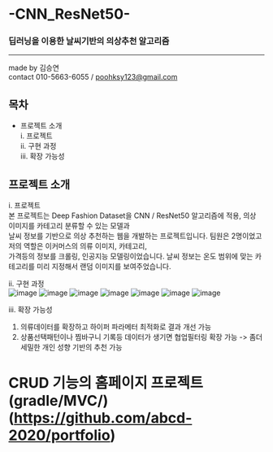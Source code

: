
# -CNN_ResNet50-

### 딥러닝을 이용한 날씨기반의 의상추천 알고리즘
----------------------------------------------------------------------------------------------------------------
made by 김승연<br>
contact 010-5663-6055 / poohksy123@gmail.com

## 목차

* 프로젝트 소개<br>
 i. 프로젝트 <br>
 ii. 구현 과정<br>
 iii. 확장 가능성<br>

## 프로젝트 소개

   i. 프로젝트 <br>
   본 프로젝트는  Deep Fashion Dataset을 CNN / ResNet50 알고리즘에 적용, 의상 이미지를 카테고리 분류할 수 있는 모델과<br>
   날씨 정보를 기반으로 의상 추천하는 웹을 개발하는 프로젝트입니다. 팀원은 2명이었고 저의 역할은 이커머스의 의류 이미지, 카테고리,<br>
   가격등의 정보를 크롤링, 인공지능 모델링이었습니다. 날씨 정보는 온도 범위에 맞는 카테고리를 미리 지정해서 랜덤 이미지를 보여주었습니다.<br>
   
   ii. 구현 과정<br>
![image](https://user-images.githubusercontent.com/69621976/122884745-67bee780-d379-11eb-83bc-a3c68ce87a81.png)
![image](https://user-images.githubusercontent.com/69621976/122884865-858c4c80-d379-11eb-9500-f2c8a3a5e059.png)
![image](https://user-images.githubusercontent.com/69621976/122885027-a81e6580-d379-11eb-9222-603c00c627fd.png)
![image](https://user-images.githubusercontent.com/69621976/122885095-b79dae80-d379-11eb-9278-b2daf9f881c4.png)
![image](https://user-images.githubusercontent.com/69621976/122885139-c2f0da00-d379-11eb-8e2d-d2d7a57618cb.png)
![image](https://user-images.githubusercontent.com/69621976/122885249-e0be3f00-d379-11eb-8698-4c7d857f6764.png)
![image](https://user-images.githubusercontent.com/69621976/122885349-f7fd2c80-d379-11eb-9058-a07251bd8ee2.png)

   
   iii. 확장 가능성<br>
   1. 의류데이터를 확장하고 하이퍼 파라메터 최적화로 결과 개선 가능
   2. 상품선택패턴이나 찜바구니 기록등 데이터가 생기면 협업필터링 확장 가능
     -> 좀더 세밀한 개인 성향 기반의 추천 가능

# CRUD 기능의 홈페이지 프로젝트(gradle/MVC/)(https://github.com/abcd-2020/portfolio)
